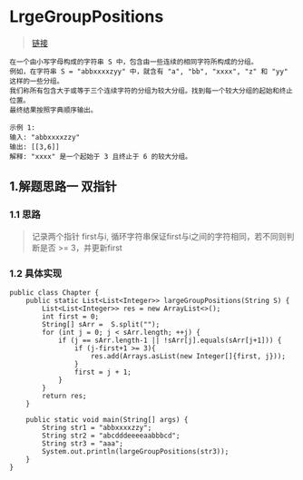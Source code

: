 # LrgeGroupPositions
> [链接](https://leetcode-cn.com/problems/positions-of-large-groups/submissions/)
```
在一个由小写字母构成的字符串 S 中，包含由一些连续的相同字符所构成的分组。
例如，在字符串 S = "abbxxxxzyy" 中，就含有 "a", "bb", "xxxx", "z" 和 "yy" 这样的一些分组。
我们称所有包含大于或等于三个连续字符的分组为较大分组。找到每一个较大分组的起始和终止位置。
最终结果按照字典顺序输出。

示例 1:
输入: "abbxxxxzzy"
输出: [[3,6]]
解释: "xxxx" 是一个起始于 3 且终止于 6 的较大分组。
```
## 1.解题思路一 双指针
### 1.1 思路
> 记录两个指针 first与i, 循环字符串保证first与i之间的字符相同，若不同则判断是否 >= 3，并更新first
### 1.2 具体实现
```
public class Chapter {
    public static List<List<Integer>> largeGroupPositions(String S) {
        List<List<Integer>> res = new ArrayList<>();
        int first = 0;
        String[] sArr =  S.split("");
        for (int j = 0; j < sArr.length; ++j) {
            if (j == sArr.length-1 || !sArr[j].equals(sArr[j+1])) {
                if (j-first+1 >= 3){
                    res.add(Arrays.asList(new Integer[]{first, j}));
                }
                first = j + 1;
            }
        }
        return res;
    }

    public static void main(String[] args) {
        String str1 = "abbxxxxzzy";
        String str2 = "abcdddeeeeaabbbcd";
        String str3 = "aaa";
        System.out.println(largeGroupPositions(str3));
    }
}
```
